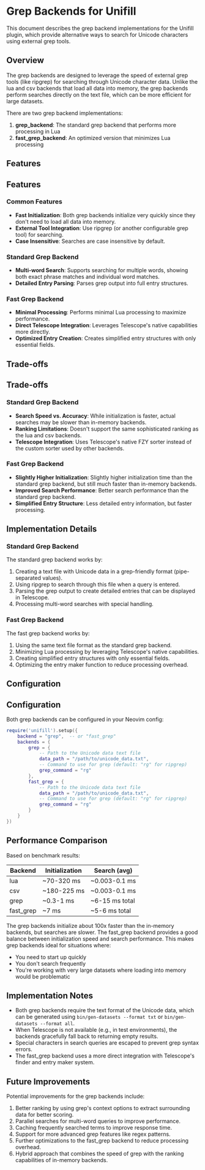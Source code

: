 # Grep Backends for Unifill

This document describes the grep backend implementations for the Unifill plugin,
which provide alternative ways to search for Unicode characters using external
grep tools.

## Overview

The grep backends are designed to leverage the speed of external grep tools
(like ripgrep) for searching through Unicode character data. Unlike the lua and
csv backends that load all data into memory, the grep backends perform searches
directly on the text file, which can be more efficient for large datasets.

There are two grep backend implementations:

1. **grep_backend**: The standard grep backend that performs more processing in
   Lua
2. **fast_grep_backend**: An optimized version that minimizes Lua processing

## Features

## Features

### Common Features

- **Fast Initialization**: Both grep backends initialize very quickly since they
  don't need to load all data into memory.
- **External Tool Integration**: Use ripgrep (or another configurable grep tool)
  for searching.
- **Case Insensitive**: Searches are case insensitive by default.

### Standard Grep Backend

- **Multi-word Search**: Supports searching for multiple words, showing both
  exact phrase matches and individual word matches.
- **Detailed Entry Parsing**: Parses grep output into full entry structures.

### Fast Grep Backend

- **Minimal Processing**: Performs minimal Lua processing to maximize
  performance.
- **Direct Telescope Integration**: Leverages Telescope's native capabilities
  more directly.
- **Optimized Entry Creation**: Creates simplified entry structures with only
  essential fields.

## Trade-offs

## Trade-offs

### Standard Grep Backend

- **Search Speed vs. Accuracy**: While initialization is faster, actual searches
  may be slower than in-memory backends.
- **Ranking Limitations**: Doesn't support the same sophisticated ranking as the
  lua and csv backends.
- **Telescope Integration**: Uses Telescope's native FZY sorter instead of the
  custom sorter used by other backends.

### Fast Grep Backend

- **Slightly Higher Initialization**: Slightly higher initialization time than
  the standard grep backend, but still much faster than in-memory backends.
- **Improved Search Performance**: Better search performance than the standard
  grep backend.
- **Simplified Entry Structure**: Less detailed entry information, but faster
  processing.

## Implementation Details

### Standard Grep Backend

The standard grep backend works by:

1. Creating a text file with Unicode data in a grep-friendly format
   (pipe-separated values).
2. Using ripgrep to search through this file when a query is entered.
3. Parsing the grep output to create detailed entries that can be displayed in
   Telescope.
4. Processing multi-word searches with special handling.

### Fast Grep Backend

The fast grep backend works by:

1. Using the same text file format as the standard grep backend.
2. Minimizing Lua processing by leveraging Telescope's native capabilities.
3. Creating simplified entry structures with only essential fields.
4. Optimizing the entry maker function to reduce processing overhead.

## Configuration

## Configuration

Both grep backends can be configured in your Neovim config:

```lua
require('unifill').setup({
    backend = "grep",  -- or "fast_grep"
    backends = {
        grep = {
            -- Path to the Unicode data text file
            data_path = "/path/to/unicode_data.txt",
            -- Command to use for grep (default: "rg" for ripgrep)
            grep_command = "rg"
        },
        fast_grep = {
            -- Path to the Unicode data text file
            data_path = "/path/to/unicode_data.txt",
            -- Command to use for grep (default: "rg" for ripgrep)
            grep_command = "rg"
        }
    }
})
```

## Performance Comparison

Based on benchmark results:

| Backend   | Initialization | Search (avg)   |
| --------- | -------------- | -------------- |
| lua       | ~70-320 ms     | ~0.003-0.1 ms  |
| csv       | ~180-225 ms    | ~0.003-0.1 ms  |
| grep      | ~0.3-1 ms      | ~6-15 ms total |
| fast_grep | ~7 ms          | ~5-6 ms total  |

The grep backends initialize about 100x faster than the in-memory backends, but
searches are slower. The fast_grep backend provides a good balance between
initialization speed and search performance. This makes grep backends ideal for
situations where:

- You need to start up quickly
- You don't search frequently
- You're working with very large datasets where loading into memory would be
  problematic

## Implementation Notes

- Both grep backends require the text format of the Unicode data, which can be
  generated using `bin/gen-datasets --format txt` or
  `bin/gen-datasets --format all`.
- When Telescope is not available (e.g., in test environments), the backends
  gracefully fall back to returning empty results.
- Special characters in search queries are escaped to prevent grep syntax
  errors.
- The fast_grep backend uses a more direct integration with Telescope's finder
  and entry maker system.

## Future Improvements

Potential improvements for the grep backends include:

1. Better ranking by using grep's context options to extract surrounding data
   for better scoring.
2. Parallel searches for multi-word queries to improve performance.
3. Caching frequently searched terms to improve response time.
4. Support for more advanced grep features like regex patterns.
5. Further optimizations to the fast_grep backend to reduce processing overhead.
6. Hybrid approach that combines the speed of grep with the ranking capabilities
   of in-memory backends.
